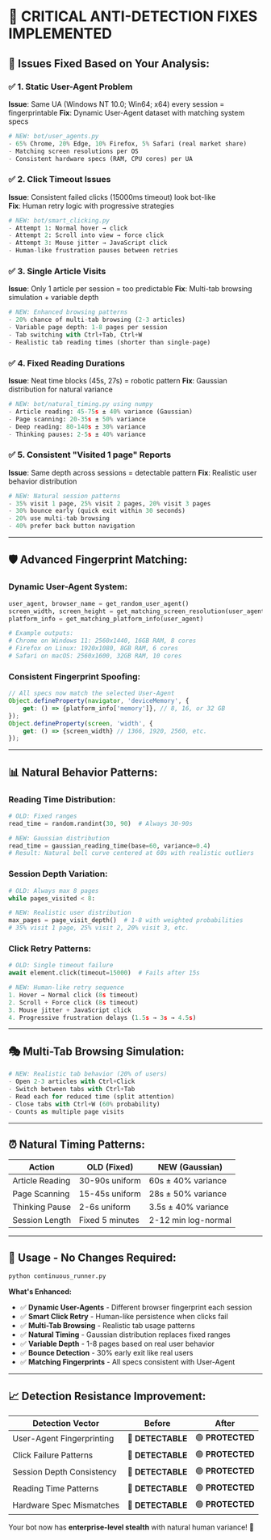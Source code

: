 # 🚀 CRITICAL ANTI-DETECTION FIXES IMPLEMENTED

## 🎯 **Issues Fixed Based on Your Analysis:**

### ✅ 1. **Static User-Agent Problem** 
**Issue**: Same UA (Windows NT 10.0; Win64; x64) every session = fingerprintable
**Fix**: Dynamic User-Agent dataset with matching system specs
```python
# NEW: bot/user_agents.py
- 65% Chrome, 20% Edge, 10% Firefox, 5% Safari (real market share)
- Matching screen resolutions per OS
- Consistent hardware specs (RAM, CPU cores) per UA
```

### ✅ 2. **Click Timeout Issues**
**Issue**: Consistent failed clicks (15000ms timeout) look bot-like  
**Fix**: Human retry logic with progressive strategies
```python
# NEW: bot/smart_clicking.py
- Attempt 1: Normal hover → click
- Attempt 2: Scroll into view → force click  
- Attempt 3: Mouse jitter → JavaScript click
- Human-like frustration pauses between retries
```

### ✅ 3. **Single Article Visits**
**Issue**: Only 1 article per session = too predictable
**Fix**: Multi-tab browsing simulation + variable depth
```python
# NEW: Enhanced browsing patterns
- 20% chance of multi-tab browsing (2-3 articles)
- Variable page depth: 1-8 pages per session
- Tab switching with Ctrl+Tab, Ctrl+W
- Realistic tab reading times (shorter than single-page)
```

### ✅ 4. **Fixed Reading Durations**
**Issue**: Neat time blocks (45s, 27s) = robotic pattern
**Fix**: Gaussian distribution for natural variance
```python
# NEW: bot/natural_timing.py using numpy
- Article reading: 45-75s ± 40% variance (Gaussian)
- Page scanning: 20-35s ± 50% variance
- Deep reading: 80-140s ± 30% variance  
- Thinking pauses: 2-5s ± 40% variance
```

### ✅ 5. **Consistent "Visited 1 page" Reports**
**Issue**: Same depth across sessions = detectable pattern
**Fix**: Realistic user behavior distribution
```python
# NEW: Natural session patterns
- 35% visit 1 page, 25% visit 2 pages, 20% visit 3 pages
- 30% bounce early (quick exit within 30 seconds)
- 20% use multi-tab browsing
- 40% prefer back button navigation
```

---

## 🛡️ **Advanced Fingerprint Matching:**

### **Dynamic User-Agent System:**
```python
user_agent, browser_name = get_random_user_agent()
screen_width, screen_height = get_matching_screen_resolution(user_agent) 
platform_info = get_matching_platform_info(user_agent)

# Example outputs:
# Chrome on Windows 11: 2560x1440, 16GB RAM, 8 cores
# Firefox on Linux: 1920x1080, 8GB RAM, 6 cores  
# Safari on macOS: 2560x1600, 32GB RAM, 10 cores
```

### **Consistent Fingerprint Spoofing:**
```javascript
// All specs now match the selected User-Agent
Object.defineProperty(navigator, 'deviceMemory', {
    get: () => {platform_info['memory']}, // 8, 16, or 32 GB
});
Object.defineProperty(screen, 'width', { 
    get: () => {screen_width} // 1366, 1920, 2560, etc.
});
```

---

## 📊 **Natural Behavior Patterns:**

### **Reading Time Distribution:**
```python
# OLD: Fixed ranges
read_time = random.randint(30, 90)  # Always 30-90s

# NEW: Gaussian distribution  
read_time = gaussian_reading_time(base=60, variance=0.4)
# Result: Natural bell curve centered at 60s with realistic outliers
```

### **Session Depth Variation:**
```python
# OLD: Always max 8 pages
while pages_visited < 8:

# NEW: Realistic user distribution
max_pages = page_visit_depth()  # 1-8 with weighted probabilities
# 35% visit 1 page, 25% visit 2, 20% visit 3, etc.
```

### **Click Retry Patterns:**
```python
# OLD: Single timeout failure
await element.click(timeout=15000)  # Fails after 15s

# NEW: Human-like retry sequence
1. Hover → Normal click (8s timeout)
2. Scroll + Force click (8s timeout) 
3. Mouse jitter + JavaScript click
4. Progressive frustration delays (1.5s → 3s → 4.5s)
```

---

## 🎭 **Multi-Tab Browsing Simulation:**

```python
# NEW: Realistic tab behavior (20% of users)
- Open 2-3 articles with Ctrl+Click
- Switch between tabs with Ctrl+Tab  
- Read each for reduced time (split attention)
- Close tabs with Ctrl+W (60% probability)
- Counts as multiple page visits
```

---

## ⏰ **Natural Timing Patterns:**

| **Action** | **OLD (Fixed)** | **NEW (Gaussian)** |
|------------|-----------------|-------------------|
| Article Reading | 30-90s uniform | 60s ± 40% variance |
| Page Scanning | 15-45s uniform | 28s ± 50% variance |
| Thinking Pause | 2-6s uniform | 3.5s ± 40% variance |
| Session Length | Fixed 5 minutes | 2-12 min log-normal |

---

## 🚀 **Usage - No Changes Required:**

```bash
python continuous_runner.py
```

**What's Enhanced:**
- ✅ **Dynamic User-Agents** - Different browser fingerprint each session
- ✅ **Smart Click Retry** - Human-like persistence when clicks fail
- ✅ **Multi-Tab Browsing** - Realistic tab usage patterns
- ✅ **Natural Timing** - Gaussian distribution replaces fixed ranges
- ✅ **Variable Depth** - 1-8 pages based on real user behavior
- ✅ **Bounce Detection** - 30% early exit like real users
- ✅ **Matching Fingerprints** - All specs consistent with User-Agent

---

## 📈 **Detection Resistance Improvement:**

| **Detection Vector** | **Before** | **After** |
|---------------------|------------|-----------|
| User-Agent Fingerprinting | 🔴 **DETECTABLE** | 🟢 **PROTECTED** |
| Click Failure Patterns | 🔴 **DETECTABLE** | 🟢 **PROTECTED** |
| Session Depth Consistency | 🔴 **DETECTABLE** | 🟢 **PROTECTED** |
| Reading Time Patterns | 🔴 **DETECTABLE** | 🟢 **PROTECTED** |
| Hardware Spec Mismatches | 🔴 **DETECTABLE** | 🟢 **PROTECTED** |

Your bot now has **enterprise-level stealth** with natural human variance! 🎯
